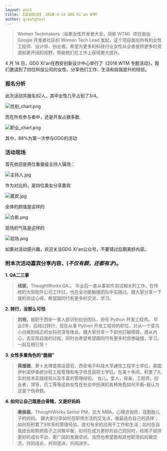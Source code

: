 ```yaml
---
layout: post
title: 【活动后记】 2018-4-14 GDG Xi'an WTM
author: greatghoul
---
```


>Women Techmakers（谷歌女性开发者大会，简称 WTM）项目是由 Google 开发者社区的 Women Tech Lead 发起，这个项目面向所有的女性工程师、设计师、创业者。希望为更多的科技行业女性从业者提供更多的资源和更开阔的视野，帮助她们在工作上获得更大提升。

4 月 14 日，GDG Xi'an在西安创新设计中心举行了《2018 WTM 专题活动》，我们邀请到了四位科技公司的女性，分享他们工作、生活和自我提升的经验。

### 报名分析
此次活动共报名92人，其中女性几乎占到了3/4。

![性别_chart.png](https://i.loli.net/2018/04/25/5adf628caef5f.png)

而在所有参与者中，还是开发占据多数.

![职业_chart.png](https://i.loli.net/2018/04/25/5adf628d02d22.png)

其中，88%为第一次参与GDG的活动

### 活动现场

首先依旧是两位重量级主持人镇场：

![主持人.jpg](https://i.loli.net/2018/04/25/5adf628e7d85a.jpg)

作为对比的，是四位美女分享嘉宾

![嘉宾.jpg](https://i.loli.net/2018/04/25/5adf6290dfd2b.jpg)

全体的颜值是这样的

![合影.png](https://i.loli.net/2018/04/25/5adf629c433ee.png)

现场的气氛是这样的

![现场.png](https://i.loli.net/2018/04/25/5adf62a5e1b5e.png)

如果对活动感兴趣，欢迎关注GDG Xi'an公众号，不要错过后期美好内容。

### 附本次活动嘉宾分享内容，(*不仅有颜，还都有才*)。

**1. QA二三事**

> **线妮**，ThoughtWorks QA.。
毕业后一直从事软件测试相关的工作。在传统的大型软件公司工作过，也在全功能敏捷团队中实践过。跟大家分享一下我的测试心得，希望跟同行有更多的交流，学习。

**2. 转行，没那么可怕**

> **刘培**，就职于西安一家人脸识别初创团队，担任 Python 开发工程师。
毕业2年，后经过转行，现在从事 Python 开发工程师的职位，对从一个菜鸟小白做到纯正的女码农深有体会。跟大家分享一下如何打破障碍，遵从内心，去实现自我的过程，同时也希望希望跟同行有更多的思想碰撞，学习，一起互相引导！

**3. 女性多重角色的“脆弱”**

> **黄姗姗**，萝卜太辣首席运营官，西安电子科技大学通信工程学士学位，美国伊利诺伊香槟分校工程管理和电子信息双硕士学位。在美十年间，积累了扎实的技术实践经验以及丰富的管理经验。
女儿，爱人，母亲，工程师，创业者，领导，员工等等这些女性在社会中扮演的各种角色如何平衡–我认为这是个伪命题。

**4. 如何让自己既是白骨精，又是好妈妈**

> **秦佩佩**，ThoughtWorks Senior PM，交大 MBA，心理咨询师，双胞胎儿子的妈妈。
跟大家分享如何在职场生活的交叉点，做最适合自己的选择；如何将积累了9年多的管理经验，游刃有余的应用于工作和生活；如何在自我成长和照顾孩子之间做平衡，如何在成为更好的自己的同时，给孩子提供更好的成长平台，更广阔的发展空间。当然也希望能和其他职场妈妈做交流，共同成长，共同促进，共同进步。
